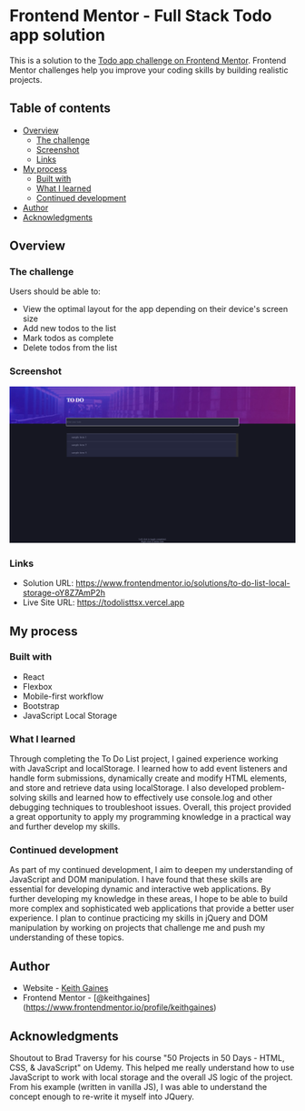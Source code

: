 # Frontend Mentor - Full Stack Todo app solution

This is a solution to the [Todo app challenge on Frontend Mentor](https://www.frontendmentor.io/challenges/todo-app-Su1_KokOW). Frontend Mentor challenges help you improve your coding skills by building realistic projects. 

## Table of contents

- [Overview](#overview)
  - [The challenge](#the-challenge)
  - [Screenshot](#screenshot)
  - [Links](#links)
- [My process](#my-process)
  - [Built with](#built-with)
  - [What I learned](#what-i-learned)
  - [Continued development](#continued-development)
- [Author](#author)
- [Acknowledgments](#acknowledgments)

## Overview

### The challenge

Users should be able to:

- View the optimal layout for the app depending on their device's screen size
- Add new todos to the list
- Mark todos as complete
- Delete todos from the list

### Screenshot

![](./todolist.png)


### Links

- Solution URL: https://www.frontendmentor.io/solutions/to-do-list-local-storage-oY8Z7AmP2h
- Live Site URL: https://todolisttsx.vercel.app

## My process

### Built with

- React
- Flexbox
- Mobile-first workflow
- Bootstrap
- JavaScript Local Storage

### What I learned

Through completing the To Do List project, I gained experience working with JavaScript and localStorage. I learned how to add event listeners and handle form submissions, dynamically create and modify HTML elements, and store and retrieve data using localStorage. I also developed problem-solving skills and learned how to effectively use console.log and other debugging techniques to troubleshoot issues. Overall, this project provided a great opportunity to apply my programming knowledge in a practical way and further develop my skills.

### Continued development

As part of my continued development, I aim to deepen my understanding of JavaScript and DOM manipulation. I have found that these skills are essential for developing dynamic and interactive web applications. By further developing my knowledge in these areas, I hope to be able to build more complex and sophisticated web applications that provide a better user experience. I plan to continue practicing my skills in jQuery and DOM manipulation by working on projects that challenge me and push my understanding of these topics.

## Author

- Website - [Keith Gaines](https://keithgaines.github.io)
- Frontend Mentor - [@keithgaines] (https://www.frontendmentor.io/profile/keithgaines)


## Acknowledgments

Shoutout to Brad Traversy for his course "50 Projects in 50 Days - HTML, CSS, & JavaScript" on Udemy. This helped me really understand how to use JavaScript to work with local storage and the overall JS logic of the project. From his example (written in vanilla JS), I was able to understand the concept enough to re-write it myself into JQuery. 

